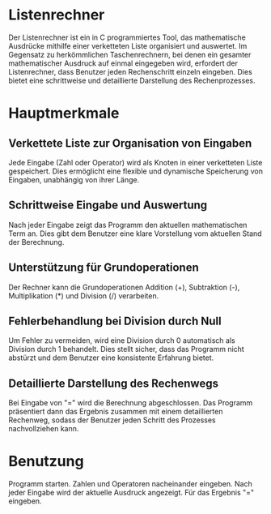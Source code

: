 # Listenrechner
Der Listenrechner ist ein in C programmiertes Tool, das mathematische Ausdrücke mithilfe einer verketteten Liste organisiert und auswertet. Im Gegensatz zu herkömmlichen Taschenrechnern, bei denen ein gesamter mathematischer Ausdruck auf einmal eingegeben wird, erfordert der Listenrechner, dass Benutzer jeden Rechenschritt einzeln eingeben. Dies bietet eine schrittweise und detaillierte Darstellung des Rechenprozesses.

# Hauptmerkmale

## Verkettete Liste zur Organisation von Eingaben
Jede Eingabe (Zahl oder Operator) wird als Knoten in einer verketteten Liste gespeichert.
Dies ermöglicht eine flexible und dynamische Speicherung von Eingaben, unabhängig von ihrer Länge.
## Schrittweise Eingabe und Auswertung
Nach jeder Eingabe zeigt das Programm den aktuellen mathematischen Term an.
Dies gibt dem Benutzer eine klare Vorstellung vom aktuellen Stand der Berechnung.
## Unterstützung für Grundoperationen
Der Rechner kann die Grundoperationen Addition (+), Subtraktion (-), Multiplikation (*) und Division (/) verarbeiten.
## Fehlerbehandlung bei Division durch Null
Um Fehler zu vermeiden, wird eine Division durch 0 automatisch als Division durch 1 behandelt.
Dies stellt sicher, dass das Programm nicht abstürzt und dem Benutzer eine konsistente Erfahrung bietet.
## Detaillierte Darstellung des Rechenwegs
Bei Eingabe von "=" wird die Berechnung abgeschlossen.
Das Programm präsentiert dann das Ergebnis zusammen mit einem detaillierten Rechenweg, sodass der Benutzer jeden Schritt des Prozesses nachvollziehen kann.

# Benutzung
Programm starten. Zahlen und Operatoren nacheinander eingeben. Nach jeder Eingabe wird der aktuelle Ausdruck angezeigt. Für das Ergebnis "=" eingeben.

